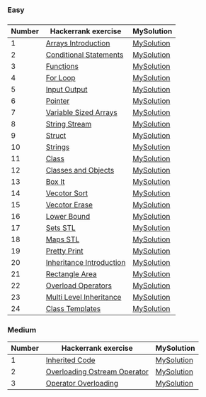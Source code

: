 <H3>Easy<H3>

|Number| Hackerrank exercise | MySolution |
|------|---------------------|------------|
|1|[Arrays Introduction](https://www.hackerrank.com/challenges/arrays-introduction/problem)|[MySolution](../master/MySolution/arrays_easy.h)|
|2|[Conditional Statements](https://www.hackerrank.com/challenges/c-tutorial-conditional-if-else/problem)|[MySolution](../master/MySolution/conditional_easy.h)|
|3|[Functions](https://www.hackerrank.com/challenges/c-tutorial-functions/problem)|[MySolution](../master/MySolution/functions_easy.h)|
|4|[For Loop](https://www.hackerrank.com/challenges/c-tutorial-for-loop/problem)|[MySolution](../master/MySolution/loop_easy.h)|
|5|[Input Output](https://www.hackerrank.com/challenges/cpp-input-and-output/problem)|[MySolution](../master/MySolution/output_easy.h)|
|6|[Pointer](https://www.hackerrank.com/challenges/c-tutorial-pointer/problem)|[MySolution](../master/MySolution/pointer_easy.h)|
|7|[Variable Sized Arrays](https://www.hackerrank.com/challenges/variable-sized-arrays/problem)|[MySolution](../master/MySolution/sized_array_easy.h)|
|8|[String Stream](https://www.hackerrank.com/challenges/c-tutorial-stringstream/problem)|[MySolution](../master/MySolution/string_stream_easy.h)|
|9|[Struct](https://www.hackerrank.com/challenges/c-tutorial-struct/problem)|[MySolution](../master/MySolution/structs.h)|
|10|[Strings](https://www.hackerrank.com/challenges/c-tutorial-strings/problem)|[MySolution](../master/MySolution/strings.h)|
|11|[Class](https://www.hackerrank.com/challenges/c-tutorial-class/problem)|[MySolution](../master/MySolution/class.h)|
|12|[Classes and Objects](https://www.hackerrank.com/challenges/classes-objects/problem)|[MySolution](../master/MySolution/classes_easy.h)|
|13|[Box It](https://www.hackerrank.com/challenges/box-it/problem)|[MySolution](../master/MySolution/box_it_easy.h)|
|14|[Vecotor Sort](https://www.hackerrank.com/challenges/vector-sort/problem)|[MySolution](../master/MySolution/vector_sort.h)|
|15|[Vecotor Erase](https://www.hackerrank.com/challenges/vector-erase/problem)|[MySolution](../master/MySolution/vector_erase.h)|
|16|[Lower Bound](https://www.hackerrank.com/challenges/cpp-lower-bound/problem)|[MySolution](../master/MySolution/Lower_Bound_STL.h)|
|17|[Sets STL](https://www.hackerrank.com/challenges/cpp-sets/problem)|[MySolution](../master/MySolution/sets_STL.h)|
|18|[Maps STL](https://www.hackerrank.com/challenges/cpp-maps/problem)|[MySolution](../master/MySolution/maps_stl.h)|
|19|[Pretty Print](https://www.hackerrank.com/challenges/prettyprint/problem)|[MySolution](../master/MySolution/print_pretty.h)|
|20|[Inheritance Introduction](https://www.hackerrank.com/challenges/inheritance-introduction/problem)|[MySolution](../master/MySolution/inheritance_intro.h)|
|21|[Rectangle Area](https://www.hackerrank.com/challenges/rectangle-area/problem)|[MySolution](../master/MySolution/rectange_area.h)|
|22|[Overload Operators](https://www.hackerrank.com/challenges/overload-operators/problem)|[MySolution](../master/MySolution/overload_operators.h)|
|23|[Multi Level Inheritance](https://www.hackerrank.com/challenges/multi-level-inheritance-cpp/problem)|[MySolution](../master/MySolution/multi_level_inheritance.h)|
|24|[Class Templates](https://www.hackerrank.com/challenges/c-class-templates/problem)|[MySolution](../master/MySolution/class_Templates.h)|

<H3>Medium</H3>

| Number | Hackerrank exercise | MySolution |
|--------|---------------------|------------|
|1|[Inherited Code](https://www.hackerrank.com/challenges/inherited-code/problem)|[MySolution](../master/MySolution/inherited_code_medium.h)|
|2|[Overloading Ostream Operator](https://www.hackerrank.com/challenges/overloading-ostream-operator/problem)|[MySolution](../master/MySolution/overloading_ostream_operator_medium.h)|
|3|[Operator Overloading](https://www.hackerrank.com/challenges/operator-overloading/problem)|[MySolution](../master/MySolution/operator_overloading_medium.h)|


